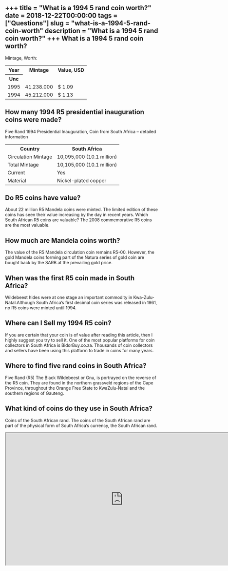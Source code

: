 +++
title = "What is a 1994 5 rand coin worth?"
date = 2018-12-22T00:00:00
tags = ["Questions"]
slug = "what-is-a-1994-5-rand-coin-worth"
description = "What is a 1994 5 rand coin worth?"
+++
What is a 1994 5 rand coin worth?
---------------------------------

Mintage, Worth:

<table><tr><th>Year</th><th>Mintage</th><th>Value, USD</th></tr><tr><th>Unc</th></tr><tr><td>1995</td><td>41.238.000</td><td>$ 1.09</td></tr><tr><td>1994</td><td>45.212.000</td><td>$ 1.13</td></tr></table>

How many 1994 R5 presidential inauguration coins were made?
-----------------------------------------------------------

Five Rand 1994 Presidential Inauguration, Coin from South Africa – detailed information

<table><tr><th>Country</th><th>South Africa</th></tr><tr><td>Circulation Mintage</td><td>10,095,000 (10.1 million)</td></tr><tr><td>Total Mintage</td><td>10,105,000 (10.1 million)</td></tr><tr><td>Current</td><td>Yes</td></tr><tr><td>Material</td><td>Nickel-plated copper</td></tr></table>

Do R5 coins have value?
-----------------------

About 22 million R5 Mandela coins were minted. The limited edition of these coins has seen their value increasing by the day in recent years. Which South African R5 coins are valuable? The 2008 commemorative R5 coins are the most valuable.

How much are Mandela coins worth?
---------------------------------

The value of the R5 Mandela circulation coin remains R5-00. However, the gold Mandela coins forming part of the Natura series of gold coin are bought back by the SARB at the prevailing gold price.

When was the first R5 coin made in South Africa?
------------------------------------------------

Wildebeest hides were at one stage an important commodity in Kwa-Zulu-Natal.Although South Africa’s first decimal coin series was released in 1961, no R5 coins were minted until 1994.

Where can I Sell my 1994 R5 coin?
---------------------------------

If you are certain that your coin is of value after reading this article, then I highly suggest you try to sell it. One of the most popular platforms for coin collectors in South Africa is BidorBuy.co.za. Thousands of coin collectors and sellers have been using this platform to trade in coins for many years.

Where to find five rand coins in South Africa?
----------------------------------------------

Five Rand (R5) The Black Wildebeest or Gnu, is portrayed on the reverse of the R5 coin. They are found in the northern grassveld regions of the Cape Province, throughout the Orange Free State to KwaZulu-Natal and the southern regions of Gauteng.

What kind of coins do they use in South Africa?
-----------------------------------------------

Coins of the South African rand. The coins of the South African rand are part of the physical form of South Africa’s currency, the South African rand.

<iframe allow="accelerometer; autoplay; clipboard-write; encrypted-media; gyroscope; picture-in-picture" allowfullscreen="" class="__youtube_prefs__  epyt-is-override  no-lazyload" data-no-lazy="1" data-origheight="433" data-origwidth="770" data-skipgform_ajax_framebjll="" height="433" id="_ytid_69702" loading="lazy" src="https://www.youtube.com/embed/fia50hhjswM?enablejsapi=1&autoplay=0&cc_load_policy=0&cc_lang_pref=&iv_load_policy=1&loop=0&modestbranding=0&rel=1&fs=1&playsinline=0&autohide=2&theme=dark&color=red&controls=1&" title="YouTube player" width="770"></iframe>